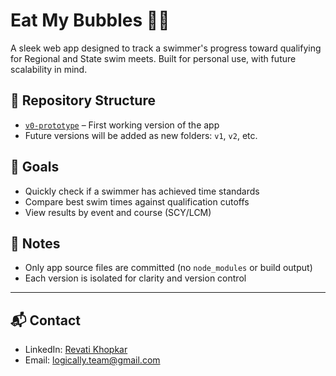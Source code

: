 # Eat My Bubbles 🏊‍♀️

A sleek web app designed to track a swimmer's progress toward qualifying for Regional and State swim meets. Built for personal use, with future scalability in mind.

## 📁 Repository Structure

- [`v0-prototype`](./v0-prototype) – First working version of the app  
- Future versions will be added as new folders: `v1`, `v2`, etc.

## 🚀 Goals

- Quickly check if a swimmer has achieved time standards
- Compare best swim times against qualification cutoffs
- View results by event and course (SCY/LCM)

## 📌 Notes

- Only app source files are committed (no `node_modules` or build output)
- Each version is isolated for clarity and version control

---

## 📬 Contact

- LinkedIn: [Revati Khopkar](https://www.linkedin.com/in/revati-khopkar-6449261b/)
- Email: [logically.team@gmail.com](mailto:logically.team@gmail.com)

